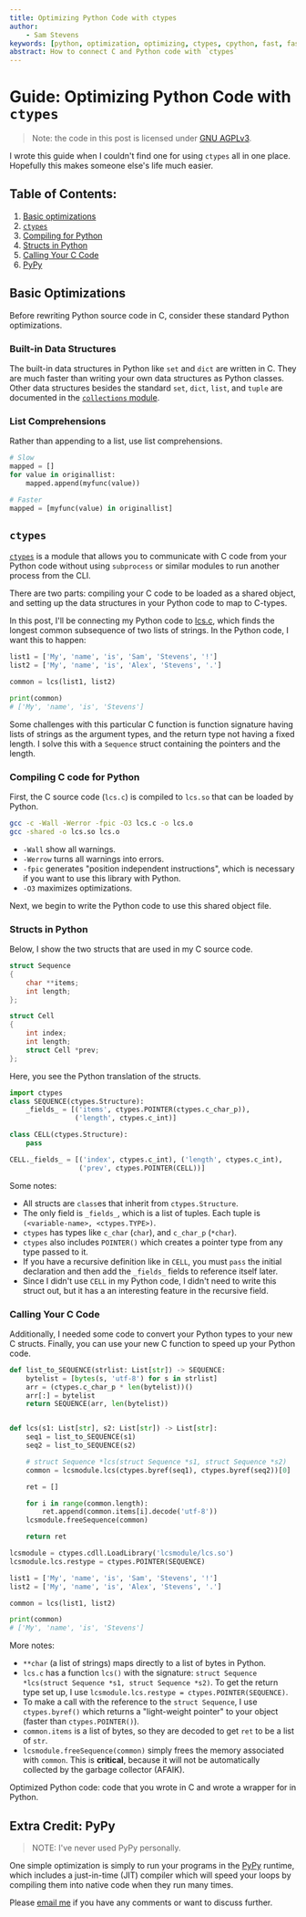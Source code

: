 ```yaml
---
title: Optimizing Python Code with ctypes
author:
    - Sam Stevens
keywords: [python, optimization, optimizing, ctypes, cpython, fast, faster]
abstract: How to connect C and Python code with `ctypes`
---
```


# Guide: Optimizing Python Code with `ctypes`

<!-- Once you've [profiled your Python](/writing/profiling-python-code-with-cprofile) to highlight bottlenecks, one way to optimize Python is to rewrite slow Python functions in C and call them with `ctypes`. -->

> Note: the code in this post is licensed under [GNU AGPLv3](/license-gnu).

I wrote this guide when I couldn't find one for using `ctypes` all in one place. Hopefully this makes someone else's life much easier.

## Table of Contents:

1. [Basic optimizations](#basic-optimizations)
2. [`ctypes`](#ctypes)
3. [Compiling for Python](#compiling-c-code-for-python)
4. [Structs in Python](#structs-in-python)
5. [Calling Your C Code](#calling-your-c-code)
6. [PyPy](#extra-credit-pypy)

## Basic Optimizations

Before rewriting Python source code in C, consider these standard Python optimizations.

### Built-in Data Structures

The built-in data structures in Python like `set` and `dict` are written in C. They are much faster than writing your own data structures as Python classes. Other data structures besides the standard `set`, `dict`, `list`, and `tuple` are documented in the [`collections` module](https://docs.python.org/dev/library/collections.html#module-collections).

### List Comprehensions

Rather than appending to a list, use list comprehensions. 

```python
# Slow
mapped = []
for value in originallist:
    mapped.append(myfunc(value))

# Faster
mapped = [myfunc(value) in originallist]
```

## `ctypes`

[`ctypes`](https://docs.python.org/3/library/ctypes.html) is a module that allows you to communicate with C code from your Python code without using `subprocess` or similar modules to run another process from the CLI. 

There are two parts: compiling your C code to be loaded as a shared object, and setting up the data structures in your Python code to map to C-types.

In this post, I'll be connecting my Python code to [lcs.c](/lcs-source), which finds the longest common subsequence of two lists of strings. In the Python code, I want this to happen:

```python
list1 = ['My', 'name', 'is', 'Sam', 'Stevens', '!']
list2 = ['My', 'name', 'is', 'Alex', 'Stevens', '.']

common = lcs(list1, list2)

print(common)
# ['My', 'name', 'is', 'Stevens']
```

Some challenges with this particular C function is function signature having lists of strings as the argument types, and the return type not having a fixed length. I solve this with a `Sequence` struct containing the pointers and the length.

### Compiling C code for Python

First, the C source code (`lcs.c`) is compiled to `lcs.so` that can be loaded by Python.

```bash
gcc -c -Wall -Werror -fpic -O3 lcs.c -o lcs.o
gcc -shared -o lcs.so lcs.o
```

* `-Wall` show all warnings.
* `-Werrow` turns all warnings into errors.
* `-fpic` generates "position independent instructions", which is necessary if you want to use this library with Python.
* `-O3` maximizes optimizations.

Next, we begin to write the Python code to use this shared object file. 

### Structs in Python

Below, I show the two structs that are used in my C source code.

```c
struct Sequence
{
    char **items;
    int length;
};

struct Cell
{
    int index;
    int length;
    struct Cell *prev;
};
```

Here, you see the Python translation of the structs.

```python
import ctypes
class SEQUENCE(ctypes.Structure):
    _fields_ = [('items', ctypes.POINTER(ctypes.c_char_p)),
                ('length', ctypes.c_int)]

class CELL(ctypes.Structure):
    pass

CELL._fields_ = [('index', ctypes.c_int), ('length', ctypes.c_int),
                 ('prev', ctypes.POINTER(CELL))]
```
Some notes:

* All structs are `class`es that inherit from `ctypes.Structure`.
* The only field is `_fields_`, which is a list of tuples. Each tuple is `(<variable-name>, <ctypes.TYPE>)`. 
* `ctypes` has types like `c_char` (`char`), and `c_char_p` (`*char`).
* `ctypes` also includes `POINTER()` which creates a pointer type from any type passed to it. 
* If you have a recursive definition like in `CELL`, you must `pass` the initial declaration and then add the `_fields_` fields to reference itself later. 
* Since I didn't use `CELL` in my Python code, I didn't need to write this struct out, but it has a an interesting feature in the recursive field.

### Calling Your C Code

Additionally, I needed some code to convert your Python types to your new C structs. Finally, you can use your new C function to speed up your Python code.

```python
def list_to_SEQUENCE(strlist: List[str]) -> SEQUENCE:
    bytelist = [bytes(s, 'utf-8') for s in strlist]
    arr = (ctypes.c_char_p * len(bytelist))()
    arr[:] = bytelist
    return SEQUENCE(arr, len(bytelist))


def lcs(s1: List[str], s2: List[str]) -> List[str]:
    seq1 = list_to_SEQUENCE(s1)
    seq2 = list_to_SEQUENCE(s2)

    # struct Sequence *lcs(struct Sequence *s1, struct Sequence *s2)
    common = lcsmodule.lcs(ctypes.byref(seq1), ctypes.byref(seq2))[0]

    ret = []

    for i in range(common.length):
        ret.append(common.items[i].decode('utf-8'))
    lcsmodule.freeSequence(common)

    return ret

lcsmodule = ctypes.cdll.LoadLibrary('lcsmodule/lcs.so')
lcsmodule.lcs.restype = ctypes.POINTER(SEQUENCE)

list1 = ['My', 'name', 'is', 'Sam', 'Stevens', '!']
list2 = ['My', 'name', 'is', 'Alex', 'Stevens', '.']

common = lcs(list1, list2)

print(common)
# ['My', 'name', 'is', 'Stevens']
```

More notes:

* `**char` (a list of strings) maps directly to a list of bytes in Python.
* `lcs.c` has a function `lcs()` with the signature: `struct Sequence *lcs(struct Sequence *s1, struct Sequence *s2)`. To get the return type set up, I use `lcsmodule.lcs.restype = ctypes.POINTER(SEQUENCE)`.
* To make a call with the reference to the `struct Sequence`, I use `ctypes.byref()` which returns a "light-weight pointer" to your object (faster than `ctypes.POINTER()`).
* `common.items` is a list of bytes, so they are decoded to get `ret` to be a list of `str`. 
* `lcsmodule.freeSequence(common)` simply frees the memory associated with `common`. This is **critical**, because it will not be automatically collected by the garbage collector (AFAIK).

Optimized Python code: code that you wrote in C and wrote a wrapper for in Python.

## Extra Credit: PyPy

> NOTE: I've never used PyPy personally.

One simple optimization is simply to run your programs in the [PyPy](https://www.pypy.org/) runtime, which includes a just-in-time (JIT) compiler which will speed your loops by compiling them into native code when they run many times.

Please [email me](mailto:samuel.robert.stevens@gmail.com) if you have any comments or want to discuss further.
